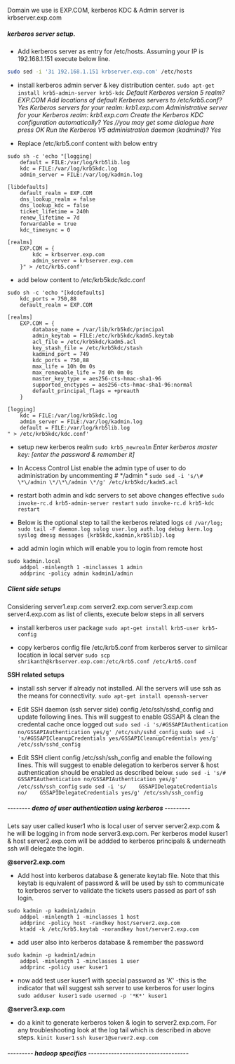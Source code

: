 Domain we use is EXP.COM, kerberos KDC & Admin server is krbserver.exp.com

##### kerberos server setup.
* Add kerberos server as entry for /etc/hosts. Assuming your IP is 192.168.1.151 execute below line.
```bash
sudo sed -i '3i 192.168.1.151 krbserver.exp.com' /etc/hosts 
```

* install kerberos admin server & key distribution center.
``` sudo apt-get install krb5-admin-server krb5-kdc ```
*Default Kerberos version 5 realm? EXP.COM
Add locations of default Kerberos servers to /etc/krb5.conf? Yes
Kerberos servers for your realm: krb1.exp.com 
Administrative server for your Kerberos realm: krb1.exp.com
Create the Kerberos KDC configuration automatically? Yes
//you may get some dialogue here press OK
Run the Kerberos V5 administration daemon (kadmind)? Yes*

* Replace /etc/krb5.conf content with below entry
```
sudo sh -c 'echo "[logging]
	default = FILE:/var/log/krb5lib.log
	kdc = FILE:/var/log/krb5kdc.log
	admin_server = FILE:/var/log/kadmin.log

[libdefaults]
	default_realm = EXP.COM
	dns_lookup_realm = false
	dns_lookup_kdc = false
	ticket_lifetime = 240h
	renew_lifetime = 7d
	forwardable = true
	kdc_timesync = 0

[realms]
	EXP.COM = {
		kdc = krbserver.exp.com
		admin_server = krbserver.exp.com
	}" > /etc/krb5.conf'
```

	
* add below content to /etc/krb5kdc/kdc.conf
```
sudo sh -c 'echo "[kdcdefaults]
	kdc_ports = 750,88
	default_realm = EXP.COM

[realms]
	EXP.COM = {
		database_name = /var/lib/krb5kdc/principal
		admin_keytab = FILE:/etc/krb5kdc/kadm5.keytab
		acl_file = /etc/krb5kdc/kadm5.acl
		key_stash_file = /etc/krb5kdc/stash
		kadmind_port = 749
		kdc_ports = 750,88
		max_life = 10h 0m 0s
		max_renewable_life = 7d 0h 0m 0s
		master_key_type = aes256-cts-hmac-sha1-96
		supported_enctypes = aes256-cts-hmac-sha1-96:normal
		default_principal_flags = +preauth
	}

[logging]
	kdc = FILE:/var/log/krb5kdc.log
	admin_server = FILE:/var/log/kadmin.log
	default = FILE:/var/log/krb5lib.log
" > /etc/krb5kdc/kdc.conf'
```
* setup new kerberos realm
``` sudo krb5_newrealm ```
*Enter kerberos master key: [enter the password & remember it]*

* In Access Control List enable the admin type of user to do administration by uncommenting # */admin *
``` sudo sed -i 's/\# \*\/admin \*/\*\/admin \*/g' /etc/krb5kdc/kadm5.acl ```

* restart both admin and kdc servers to set above changes effective
``` sudo invoke-rc.d krb5-admin-server restart ```
``` sudo invoke-rc.d krb5-kdc restart ```

* Below is the optional step to tail the kerberos related logs
``` cd /var/log; sudo tail -F daemon.log sulog user.log auth.log debug kern.log syslog dmesg messages {krb5kdc,kadmin,krb5lib}.log ```

* add admin login which will enable you to login from remote host
```
sudo kadmin.local
    addpol -minlength 1 -minclasses 1 admin
    addprinc -policy admin kadmin1/admin
```

##### Client side setups 
Considering server1.exp.com server2.exp.com server3.exp.com server4.exp.com as list of clients, execute below steps in all servers 

* install kerberos user package
``` sudo apt-get install krb5-user krb5-config ```

* copy kerberos config file /etc/krb5.conf from kerberos server to similcar location in local server
``` sudo scp shrikanth@krbserver.exp.com:/etc/krb5.conf /etc/krb5.conf ```

**SSH related setups**

* install ssh server if already not installed. All the servers will use ssh as the means for connectivity.
``` sudo apt-get install openssh-server ```

* Edit SSH daemon (ssh server side) config /etc/ssh/sshd_config and update following lines. This will suggest to enable GSSAPI & clean the credental cache once logged out
``` sudo sed -i 's/#GSSAPIAuthentication no/GSSAPIAuthentication yes/g' /etc/ssh/sshd_config ```
``` sudo sed -i 's/#GSSAPICleanupCredentials yes/GSSAPICleanupCredentials yes/g' /etc/ssh/sshd_config ```

* Edit SSH client config /etc/ssh/ssh_config and enable the following lines. This will suggest to enable delegation to kerberos server & host authentication should be enabled as described below.
``` sudo sed -i 's/#   GSSAPIAuthentication no/GSSAPIAuthentication yes/g' /etc/ssh/ssh_config ```
``` sudo sed -i 's/    GSSAPIDelegateCredentials no/    GSSAPIDelegateCredentials yes/g' /etc/ssh/ssh_config ```

##### -------- demo of user authentication using kerberos ---------
Lets say user called kuser1 who is local user of server server2.exp.com & he will be logging in from node server3.exp.com. Per kerberos model kuser1 & host server2.exp.com will be addded to kerberos principals & underneath ssh will delegate the login.

**@server2.exp.com**
* Add host into kerberos database & generate keytab file. Note that this keytab is equivalent of password & will be used by ssh to communicate to kerberos server to validate the tickets users passed as part of ssh login. 
```
sudo kadmin -p kadmin1/admin 
	addpol -minlength 1 -minclasses 1 host
	addprinc -policy host -randkey host/server2.exp.com
	ktadd -k /etc/krb5.keytab -norandkey host/server2.exp.com
```
* add user also into kerberos database & remember the password
```
sudo kadmin -p kadmin1/admin 
	addpol -minlength 1 -minclasses 1 user
	addprinc -policy user kuser1
```
* now add test user kuser1 with special password as '*K*' -this is the indicator that will suggest ssh server to use kerberos for user logins
```sudo adduser kuser1```
```sudo usermod -p '*K*' kuser1```

**@server3.exp.com**
* do a kinit to generate kerberos token & login to server2.exp.com. For any troubleshooting look at the log tail which is described in above steps.
``` kinit kuser1 ```
``` ssh kuser1@server2.exp.com ```




##### --------- hadoop specifics -----------------------------------











